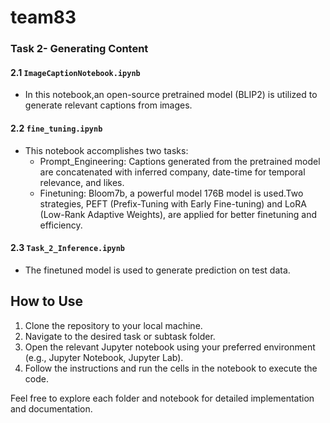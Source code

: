 # team83


### Task 2- Generating Content

#### 2.1 `ImageCaptionNotebook.ipynb` 
- In this notebook,an open-source pretrained model (BLIP2) is utilized to generate relevant captions from images.


#### 2.2 `fine_tuning.ipynb` 
- This notebook accomplishes two tasks:
  - Prompt_Engineering: Captions generated from the pretrained model are concatenated with inferred company, date-time for temporal relevance, and likes.
  - Finetuning: Bloom7b, a powerful model 176B model is used.Two strategies, PEFT (Prefix-Tuning with Early Fine-tuning) and LoRA (Low-Rank Adaptive Weights), are applied for better finetuning and efficiency.


#### 2.3 `Task_2_Inference.ipynb` 
- The finetuned model is used to generate prediction on test data.
## How to Use

1. Clone the repository to your local machine.
2. Navigate to the desired task or subtask folder.
3. Open the relevant Jupyter notebook using your preferred environment (e.g., Jupyter Notebook, Jupyter Lab).
4. Follow the instructions and run the cells in the notebook to execute the code.

Feel free to explore each folder and notebook for detailed implementation and documentation.


